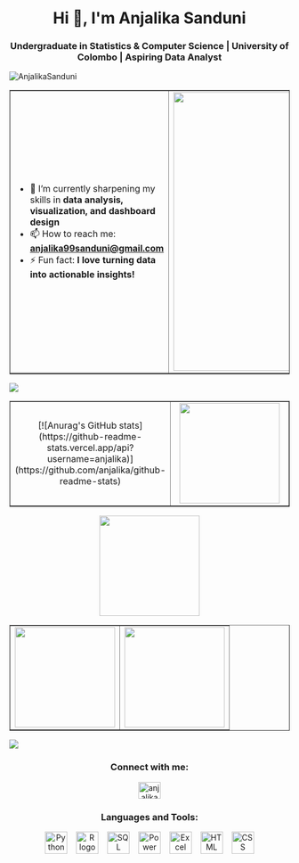<h1 align="center">Hi 👋, I'm Anjalika Sanduni</h1>
<h3 align="center">Undergraduate in Statistics & Computer Science | University of Colombo | Aspiring Data Analyst</h3>

<p align="left">
  <img src="https://komarev.com/ghpvc/?username=AnjalikaSanduni&label=Profile%20views&color=0e75b6&style=flat" alt="AnjalikaSanduni" />
</p>

<table align="justify" border="none">
<tr border="none">
<td width="50%" align="left">

- 🌱 I’m currently sharpening my skills in **data analysis, visualization, and dashboard design**
- 📫 How to reach me: **anjalika99sanduni@gmail.com**
- ⚡ Fun fact: **I love turning data into actionable insights!**
</td>
<td width="50%" align="center">
  <img src="https://github.com/AnjalikaSanduni/AnjalikaSanduni/blob/main/cover.jpeg" alt="cover" width="500" />
</td>
</tr>
</table>

<img src="https://user-images.githubusercontent.com/73097560/115834477-dbab4500-a447-11eb-908a-139a6edaec5c.gif">

<p align="center">
<table align="center" border="none">
<tr border="none">
<td width="50%" align="center">
  [![Anurag's GitHub stats](https://github-readme-stats.vercel.app/api?username=anjalika)](https://github.com/anjalika/github-readme-stats)
</td>
<td width="50%" align="center">
  <img align="center" src="https://github-readme-streak-stats.herokuapp.com/?user=AnjalikaSanduni&theme=radical" height="180em" />
</td>
</tr>
</table>

<p align="center">
  <img align="center" src="https://github-readme-stats.vercel.app/api/top-langs/?username=AnjalikaSanduni&layout=compact&theme=radical" height="180em"/><br>
</p>

<table align="center" border="none">
<tr border="none">
<td width="50%" align="center">
  <img align="center" src="https://github-readme-stats.vercel.app/api/wakatime?username=AnjalikaSanduni&theme=radical" height="180em" />
</td>
<td width="50%" align="center">
  <img align="center" src="https://github-readme-stats.vercel.app/api/pin/?username=AnjalikaSanduni&repo=AnjalikaSanduni&theme=radical" height="180em" />
</td>
</tr>
</table>

<img src="https://user-images.githubusercontent.com/73097560/115834477-dbab4500-a447-11eb-908a-139a6edaec5c.gif">

<h3 align="center">Connect with me:</h3>
<p align="center">
<a href="https://linkedin.com/in/anjalika-sanduni" target="blank"><img align="center" src="https://raw.githubusercontent.com/rahuldkjain/github-profile-readme-generator/master/src/images/icons/Social/linked-in-alt.svg" alt="anjalika-sanduni" height="30" width="40" /></a>
</p>

<h3 align="center">Languages and Tools:</h3>
<p align="center">
  <img src="https://skillicons.dev/icons?i=python" height="40" alt="Python logo"/>
  <img width="8"/>
  <img src="https://skillicons.dev/icons?i=r" height="40" alt="R logo"/>
  <img width="8"/>
  <img src="https://skillicons.dev/icons?i=sql" height="40" alt="SQL logo"/>
  <img width="8"/>
  <img src="https://skillicons.dev/icons?i=powerbi" height="40" alt="Power BI logo"/>
  <img width="8"/>
  <img src="https://skillicons.dev/icons?i=excel" height="40" alt="Excel logo"/>
  <img width="8"/>
  <img src="https://skillicons.dev/icons?i=html" height="40" alt="HTML logo"/>
  <img width="8"/>
  <img src="https://skillicons.dev/icons?i=css" height="40" alt="CSS logo"/>
</p>
